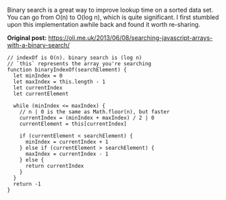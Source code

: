 Binary search is a great way to improve lookup time on a sorted data set. You can go from O(n) to O(log n), which is quite significant. I first stumbled upon this implementation awhile back and found it worth re-sharing.

**Original post:** https://oli.me.uk/2013/06/08/searching-javascript-arrays-with-a-binary-search/

<?prettify?>
```
// indexOf is O(n). binary search is (log n)
// `this` represents the array you're searching
function binaryIndexOf(searchElement) {
  let minIndex = 0
  let maxIndex = this.length - 1
  let currentIndex
  let currentElement

  while (minIndex <= maxIndex) {
    // n | 0 is the same as Math.floor(n), but faster
    currentIndex = (minIndex + maxIndex) / 2 | 0
    currentElement = this[currentIndex]
    
    if (currentElement < searchElement) {
      minIndex = currentIndex + 1
    } else if (currentElement > searchElement) {
      maxIndex = currentIndex - 1
    } else {
      return currentIndex
    }
  }
  return -1
}
```